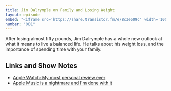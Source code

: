 ```yaml
---
title: Jim Dalrymple on Family and Losing Weight
layout: episode
embed: "<iframe src='https://share.transistor.fm/e/8c3e609c' width='100%' height='180' frameborder='0' scrolling='no' seamless='true'></iframe>"
number: "001"
---
```


After losing almost fifty pounds, Jim Dalrymple has a whole new outlook at what it means to live a balanced life. He talks about his weight loss, and the importance of spending time with your family.

## Links and Show Notes

- [Apple Watch: My most personal review ever](http://www.loopinsight.com/2015/06/16/apple-watch-my-most-personal-review-ever/)
- [Apple Music is a nightmare and I'm done with it](http://www.loopinsight.com/2015/07/22/apple-music-is-a-nightmare-and-im-done-with-it/)
